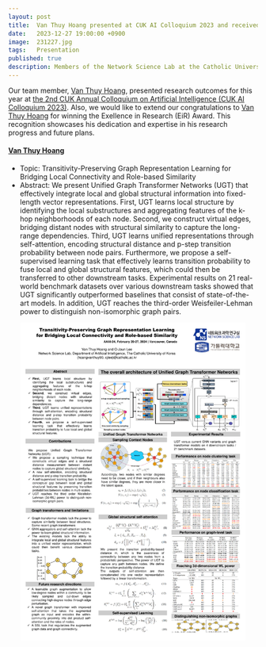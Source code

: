 ```yaml
---
layout: post
title:  Van Thuy Hoang presented at CUK AI Colloquium 2023 and received EiR Award
date:   2023-12-27 19:00:00 +0900
image:  231227.jpg
tags:   Presentation
published: true
description: Members of the Network Science Lab at the Catholic University of Korea presented at the 2nd CUK Annual Colloquium on Artificial Intelligence (CUK AI Colloquium 2023) and received the Exellence in Research (EiR) Award.
---
```


Our team member, [Van Thuy Hoang](https://nslab-cuk.github.io/member/hoangvanthuy90), presented research outcomes for this year at [the 2nd CUK Annual Colloquium on Artificial Intelligence (CUK AI Colloquium 2023)](https://nslab-cuk.github.io/2023/12/27/Colloquium/). Also, we would like to extend our congratulations to [Van Thuy Hoang](https://nslab-cuk.github.io/member/hoangvanthuy90) for winning the Exellence in Research (EiR) Award. This recognition showcases his dedication and expertise in his research progress and future plans.

#### [Van Thuy Hoang](https://nslab-cuk.github.io/member/hoangvanthuy90)
* Topic: Transitivity-Preserving Graph Representation Learning for Bridging Local Connectivity and Role-based Similarity
* Abstract: We present Unified Graph Transformer Networks (UGT) that effectively integrate local and global structural information into fixed-length vector representations. First, UGT learns local structure by identifying the local substructures and aggregating features of the k-hop neighborhoods of each node. Second, we construct virtual edges, bridging distant nodes with structural similarity to capture the long-range dependencies. Third, UGT learns unified representations through self-attention, encoding structural distance and p-step transition probability between node pairs. Furthermore, we propose a self-supervised learning task that effectively learns transition probability to fuse local and global structural features, which could then be transferred to other downstream tasks. Experimental results on 21 real-world benchmark datasets over various downstream tasks showed that UGT significantly outperformed baselines that consist of state-of-the-art models. In addition, UGT reaches the third-order Weisfeiler-Lehman power to distinguish non-isomorphic graph pairs.

<p align="center"><img src="/images/Colloquium_2023_Hoang.webp" style="width : 90%; max-width: 90%"></p>





